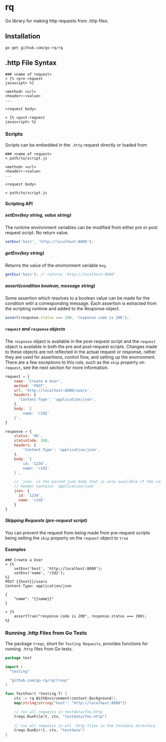 # rq
Go library for making http requests from .http files.

## Installation

```shell
go get github.com/go-rq/rq
```

## .http File Syntax

```http request
### <name of request>
< {% <pre-request
javascipt> %} 

<method> <url>
<header>:<value>
...

<request body>

< {% <post-request 
javascript> %}
```

### Scripts

Scripts can be embedded in the `.http` request directly or loaded from

```http
### <name of request>
< path/to/script.js

<method> <url>
<header>:<value>
...

<request body>

< path/to/script.js
```

#### Scripting API

##### setEnv(key string, value string)

The runtime environment variables can be modified from either pre or post
request script. No return value.

```javascript
setEnv('host', 'http://localhost:8000');
```

##### getEnv(key string)

Returns the value of the environment variable `key`.

```javascript
getEnv('host'); // returns 'http://localhost:8000'
```

##### assert(condition boolean, message string)

Some assertion which resolves to a boolean value can be made for the
condition with a corresponding message. Each assertion is extracted
from the scripting runtime and added to the Response object.

```javascript
assert(response.status === 200, 'response code is 200');
```

##### `request` and `response` objects

The `response` object is available in the post-request script and the `request`
object is available in both the pre and post-request scripts. Changes made to
these objects are not reflected in the actual request or response, rather they
are used for assertions, control flow, and setting up the environment. There
are a few exceptions to this rule, such as the `skip` property on `request`,
see the next section for more information.

```javascript
request = {
    name: 'Create A User',
    method: 'POST',
    url: 'http://localhost:8000/users',
    headers: {
      'Content-Type': 'application/json',
    }, 
    body: `{
        name: 'r2d2'
    }`,
}
```

```javascript
response = {
    status: 'OK',
    statusCode: 200,
    headers: {
        'Content-Type': 'application/json',
    },
    body: `{
        id: '1234',
        name: 'r2d2'
    }`,

    // `json` is the parsed json body that is only available if the response Content-Type
    // header contains `application/json`
    json: {
      id: '1234',
      name: 'r2d2'
    } 
}
```

##### Skipping Requests (pre-request script)

You can prevent the request from being made from pre-request scripts being
setting the `skip` property on the `request` object to `true`

#### Examples

```http request
### Create a User
< {% 
    setEnv('host', 'http://localhost:8000');
    setEnv('name', 'r2d2');
%}
POST {{host}}/users
Content-Type: application/json

{
    "name": "{{name}}"
}

< {% 
    assertTrue("response code is 200", response.status === 200);
%}
```

### Running .http Files from Go Tests

The package `treqs`, short for `Testing Requests`, provides functions
for running `.http` files from Go tests.

```go
package test

import (
  "testing"

  "github.com/go-rq/rq/treqs"
)

func TestFoo(t *testing.T) {
    ctx := rq.WithEnvironment(context.Background(), 
    map[string]string{"host": "http://localhost:8080"}) 

    // run all requests in testdata/foo.http
    treqs.RunFile(t, ctx, "testdata/foo.http")
  
    // run all requests in all .http files in the testdata directory
    treqs.RunDir(t, ctx, "testdata")
}
```
